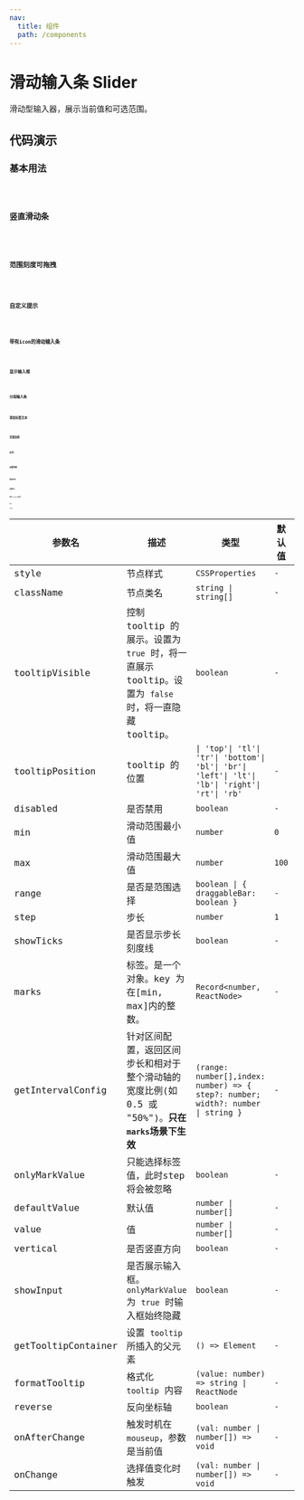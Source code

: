 ```yaml
---
nav:
  title: 组件
  path: /components
---
```


# 滑动输入条 Slider

滑动型输入器，展示当前值和可选范围。

## 代码演示

### 基本用法

<code src="./__demo__/basic.demo.tsx" />

### 竖直滑动条

<code src="./__demo__/direction.demo.tsx" />

### 范围刻度可拖拽

<code src="./__demo__/fixed.demo.tsx" />

### 自定义提示

<code src="./__demo__/format-tooltip.demo.tsx" />

### 带有icon的滑动输入条

<code src="./__demo__/icon.demo.tsx" />

### 显示输入框

<code src="./__demo__/input.demo.tsx" />

### 分段输入条

<code src="./__demo__/interval.demo.tsx" />

### 添加标签文本

<code src="./__demo__/marks.demo.tsx" />

### 范围选择

<code src="./__demo__/range.demo.tsx" />

### 反向

<code src="./__demo__/reversed.demo.tsx" />

### 设置范围

<code src="./__demo__/set-range.demo.tsx" />

### 基础状态

<code src="./__demo__/status.demo.tsx" />

### 设置步长

<code src="./__demo__/step.demo.tsx" />

### 控制 tooltip 的展示

<code src="./__demo__/tooltip.demo.tsx" />

## API

### Slider

|参数名|描述|类型|默认值|版本|
|---|---|---|---|---|
|style|节点样式|`CSSProperties`|`-`|-|
|className|节点类名|`string \| string[]`|`-`|-|
|tooltipVisible|控制 tooltip 的展示。设置为 `true` 时，将一直展示 tooltip。设置为 `false` 时，将一直隐藏 tooltip。|`boolean`|`-`|-|
|tooltipPosition|tooltip 的位置|`\| 'top'\| 'tl'\| 'tr'\| 'bottom'\| 'bl'\| 'br'\| 'left'\| 'lt'\| 'lb'\| 'right'\| 'rt'\| 'rb'`|`-`|-|
|disabled|是否禁用|`boolean`|`-`|-|
|min|滑动范围最小值|`number`|`0`|-|
|max|滑动范围最大值|`number`|`100`|-|
|range|是否是范围选择|`boolean \| { draggableBar: boolean }`|`-`|2.14.0|
|step|步长|`number`|`1`|-|
|showTicks|是否显示步长刻度线|`boolean`|`-`|-|
|marks|标签。是一个对象。key 为在[min, max]内的整数。|`Record<number, ReactNode>`|`-`|-|
|getIntervalConfig|针对区间配置，返回区间步长和相对于整个滑动轴的宽度比例(如 0.5 或 "50%")。**只在`marks`场景下生效**|`(range: number[],index: number) => { step?: number; width?: number \| string }`|`-`|2.30.0|
|onlyMarkValue|只能选择标签值，此时step将会被忽略|`boolean`|`-`|-|
|defaultValue|默认值|`number \| number[]`|`-`|-|
|value|值|`number \| number[]`|`-`|-|
|vertical|是否竖直方向|`boolean`|`-`|-|
|showInput|是否展示输入框。`onlyMarkValue` 为 `true` 时输入框始终隐藏|`boolean`|`-`|-|
|getTooltipContainer|设置 `tooltip` 所插入的父元素|`() => Element`|`-`|-|
|formatTooltip|格式化 `tooltip` 内容|`(value: number) => string \| ReactNode`|`-`|-|
|reverse|反向坐标轴|`boolean`|`-`|-|
|onAfterChange|触发时机在 `mouseup`，参数是当前值|`(val: number \| number[]) => void`|`-`|2.20.0|
|onChange|选择值变化时触发|`(val: number \| number[]) => void`|`-`|-|
